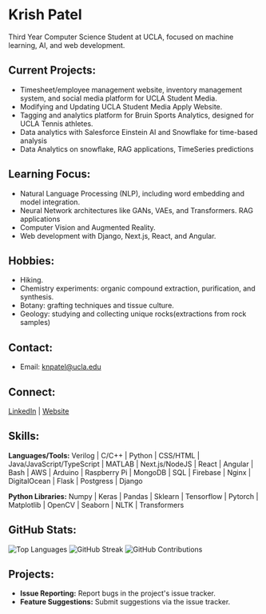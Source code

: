 # Krish Patel
Third Year Computer Science Student at UCLA, focused on machine learning, AI, and web development.

## Current Projects:
- Timesheet/employee management website, inventory management system, and social media platform for UCLA Student Media.
- Modifying and Updating UCLA Student Media Apply Website.
- Tagging and analytics platform for Bruin Sports Analytics, designed for UCLA Tennis athletes.
- Data analytics with Salesforce Einstein AI and Snowflake for time-based analysis
- Data Analytics on snowflake, RAG applications, TimeSeries predictions

## Learning Focus:
- Natural Language Processing (NLP), including word embedding and model integration.
- Neural Network architectures like GANs, VAEs, and Transformers. RAG applications
- Computer Vision and Augmented Reality.
- Web development with Django, Next.js, React, and Angular.

## Hobbies:
- Hiking.
- Chemistry experiments: organic compound extraction, purification, and synthesis.
- Botany: grafting techniques and tissue culture.
- Geology: studying and collecting unique rocks(extractions from rock samples)

## Contact:
- Email: knpatel@ucla.edu

## Connect:
[LinkedIn](https://www.linkedin.com/in/krishpatel2/) | [Website](https://krish1925.github.io/)

## Skills:
**Languages/Tools:** Verilog | C/C++ | Python | CSS/HTML | Java/JavaScript/TypeScript | MATLAB | Next.js/NodeJS | React | Angular | Bash | AWS | Arduino | Raspberry Pi | MongoDB | SQL | Firebase | Nginx | DigitalOcean | Flask | Postgress | Django 

**Python Libraries:** Numpy | Keras | Pandas | Sklearn | Tensorflow | Pytorch | Matplotlib | OpenCV | Seaborn | NLTK | Transformers

## GitHub Stats:
![Top Languages](https://github-readme-stats.vercel.app/api/top-langs/?username=krish1925&layout=compact)
![GitHub Streak](https://github-readme-streak-stats.herokuapp.com/?user=krish1925)
![GitHub Contributions](https://github-readme-stats.vercel.app/api?username=krish1925&show_icons=true)

## Projects:
- **Issue Reporting:** Report bugs in the project's issue tracker.
- **Feature Suggestions:** Submit suggestions via the issue tracker.

